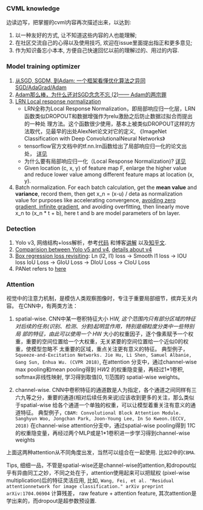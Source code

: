 ### CVML knowledge
边读边写，把掌握的cvml内容再次描述出来，以达到:
1. 以一种友好的方式, 让不知道这些内容的人也能理解;
2. 在社区交流自己的心得以及使用技巧, 欢迎在issue里面提出指正和更多意见;
3. 作为知识备忘小本本, 方便自己快速回忆以前的理解过的、用过的内容.

### Model training optimizer 
1. [从SGD, SGDM, 到Adam: 一个框架看懂优化算法之异同 SGD/AdaGrad/Adam](https://zhuanlan.zhihu.com/p/32230623)
2. [Adam那么棒，为什么还对SGD念念不忘 (2)—— Adam的两宗罪](https://zhuanlan.zhihu.com/p/32262540)
3. [LRN Local response normalization](https://blog.csdn.net/hduxiejun/article/details/70570086)
    * LRN全称为Local Response Normalization，即局部响应归一化层，LRN函数类似DROPOUT和数据增强作为relu激励之后防止数据过拟合而提出的一种处
    理方法。这个函数很少使用，基本上被类似DROPOUT这样的方法取代，见最早的出处AlexNet论文对它的定义, 《ImageNet Classification with Deep
     ConvolutionalNeural Networks》
    * tensorflow官方文档中的tf.nn.lrn函数给出了局部响应归一化的论文出处，
    [详见](http://papers.nips.cc/paper/4824-imagenet-classification-with-deep-convolutional-neural-networks) 
    * 为什么要有局部响应归一化（Local Response Normalization)? [详见](http://blog.csdn.net/hduxiejun/article/details/70570086)
    * Given location (c, x, y) of feature map F, enlarge the higher value and reduce lower value among different feature
    maps at location (x, y).
 4. Batch normalization. For each batch calculation, get the **mean value** and **variance**, record them, then get 
    x_n = (x-u) / deta as normalization value for purposes like accelerating convergence, [avoiding zero gradient, 
    infinite gradient](https://zhuanlan.zhihu.com/p/180568816), and avoiding overfitting, then linearly move x_n to 
    (x_n * t + b), here t and b are model parameters of bn layer.

### Detection
1. Yolo v3, 网络结构+loss解析，参考[代码](https://github.com/DeNA/PyTorch_YOLOv3) 和博客[讲解](https://blog.csdn.net/wqwqqwqw1231/article/details/90667046)
   以及[知乎文](https://zhuanlan.zhihu.com/p/143747206).
2. [Comparision between Yolo v5 and v4](https://zhuanlan.zhihu.com/p/161083602), [details about v4](https://zhuanlan.zhihu.com/p/136172670) 
3. [Box regression loss revisiting](https://zhuanlan.zhihu.com/p/104236411): Ln (l2, l1) loss -> Smooth l1 loss -> IOU loss
   IoU Loss -> GIoU Loss -> DIoU Loss -> CIoU Loss
4. PANet refers to [here](https://zhuanlan.zhihu.com/p/63548148)

### Attention
视觉中的注意力机制，是模仿人类观察图像时，专注于重要局部细节，摈弃无关内容。
在CNN中，有两类方法：
1. spatial-wise. CNN中某一卷积特征大小 H*W, 这个范围内只有部分区域的特征对后续的任务(识别、检测、分割)起明显作用，特别是细粒度分类中一些特别局
部的特征，由此可以使用一个 H*W 大小的权重因子，逐个像素赋予一个权重，重要的空间位置给一个大权重，无关紧要的空间位置给一个近似0的权重，使模型忽略不
太重要的区域，重点关注更有意义的特征。
典型例子，`Squeeze-and-Excitation Networks. Jie Hu, Li Shen, Samuel Albanie, Gang Sun, Enhua Wu. (CVPR 2018)`, 在attention
分支中，通过channel-wise max pooling和mean pooling得到 H*W*2 的权重隐变量，再经过1*1卷积, softmax非线性映射, 学习得到取值[0, 1]范围的
spatial-wise weights。

2. channel-wise. CNN中卷积特征的通道数是人为指定，各个通道之间同样有三六九等之分，重要的通道(相对后续任务来说)应该收到更多的关注，那么类似于spatial-wise
给各个通道一个单独的权重，可以让模型着重关注有意义的通道特征。
典型例子，`CBAM: Convolutional Block Attention Module. Sanghyun Woo, Jongchan Park, Joon-Young Lee, In So Kweon.(ECCV, 2018)`
在channel-wise attention分支中，通过spatial-wise pooling得到 1*1*C 的权重隐变量，再经过两个MLP或是1*1卷积进一步学习得到channel-wise weights

上面这两种attention从不同角度出发，当然可以组合在一起使用. 比如2中的`CBMA`.

Tips, 细细一品，不管是spatial-wise还是channel-wise的attention,和dropout似乎有异曲同工之妙，不同之处在于，attention使用起来可以把赋权
(pixel-wise multiplication)后的特征灵活应用, 
比如, `Wang, Fei, et al. "Residual attentionnetwork for image classification." arXiv preprint arXiv:1704.06904` 计算残差，
raw feature + attention feature, 其次attention是学出来的，而dropout是超参数预设置.


